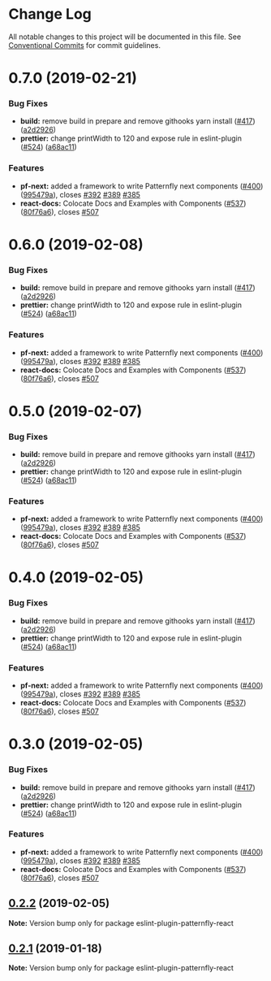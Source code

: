 # Change Log

All notable changes to this project will be documented in this file.
See [Conventional Commits](https://conventionalcommits.org) for commit guidelines.

# 0.7.0 (2019-02-21)


### Bug Fixes

* **build:** remove build in prepare and remove githooks yarn install ([#417](https://github.com/redallen/patternfly-react/issues/417)) ([a2d2926](https://github.com/redallen/patternfly-react/commit/a2d2926))
* **prettier:** change printWidth to 120 and expose rule in eslint-plugin ([#524](https://github.com/redallen/patternfly-react/issues/524)) ([a68ac11](https://github.com/redallen/patternfly-react/commit/a68ac11))


### Features

* **pf-next:** added a framework to write Patternfly next components ([#400](https://github.com/redallen/patternfly-react/issues/400)) ([995479a](https://github.com/redallen/patternfly-react/commit/995479a)), closes [#392](https://github.com/redallen/patternfly-react/issues/392) [#389](https://github.com/redallen/patternfly-react/issues/389) [#385](https://github.com/redallen/patternfly-react/issues/385)
* **react-docs:** Colocate Docs and Examples with Components ([#537](https://github.com/redallen/patternfly-react/issues/537)) ([80f76a6](https://github.com/redallen/patternfly-react/commit/80f76a6)), closes [#507](https://github.com/redallen/patternfly-react/issues/507)





# 0.6.0 (2019-02-08)


### Bug Fixes

* **build:** remove build in prepare and remove githooks yarn install ([#417](https://github.com/redallen/patternfly-react/issues/417)) ([a2d2926](https://github.com/redallen/patternfly-react/commit/a2d2926))
* **prettier:** change printWidth to 120 and expose rule in eslint-plugin ([#524](https://github.com/redallen/patternfly-react/issues/524)) ([a68ac11](https://github.com/redallen/patternfly-react/commit/a68ac11))


### Features

* **pf-next:** added a framework to write Patternfly next components ([#400](https://github.com/redallen/patternfly-react/issues/400)) ([995479a](https://github.com/redallen/patternfly-react/commit/995479a)), closes [#392](https://github.com/redallen/patternfly-react/issues/392) [#389](https://github.com/redallen/patternfly-react/issues/389) [#385](https://github.com/redallen/patternfly-react/issues/385)
* **react-docs:** Colocate Docs and Examples with Components ([#537](https://github.com/redallen/patternfly-react/issues/537)) ([80f76a6](https://github.com/redallen/patternfly-react/commit/80f76a6)), closes [#507](https://github.com/redallen/patternfly-react/issues/507)





# 0.5.0 (2019-02-07)


### Bug Fixes

* **build:** remove build in prepare and remove githooks yarn install ([#417](https://github.com/redallen/patternfly-react/issues/417)) ([a2d2926](https://github.com/redallen/patternfly-react/commit/a2d2926))
* **prettier:** change printWidth to 120 and expose rule in eslint-plugin ([#524](https://github.com/redallen/patternfly-react/issues/524)) ([a68ac11](https://github.com/redallen/patternfly-react/commit/a68ac11))


### Features

* **pf-next:** added a framework to write Patternfly next components ([#400](https://github.com/redallen/patternfly-react/issues/400)) ([995479a](https://github.com/redallen/patternfly-react/commit/995479a)), closes [#392](https://github.com/redallen/patternfly-react/issues/392) [#389](https://github.com/redallen/patternfly-react/issues/389) [#385](https://github.com/redallen/patternfly-react/issues/385)
* **react-docs:** Colocate Docs and Examples with Components ([#537](https://github.com/redallen/patternfly-react/issues/537)) ([80f76a6](https://github.com/redallen/patternfly-react/commit/80f76a6)), closes [#507](https://github.com/redallen/patternfly-react/issues/507)





# 0.4.0 (2019-02-05)


### Bug Fixes

* **build:** remove build in prepare and remove githooks yarn install ([#417](https://github.com/redallen/patternfly-react/issues/417)) ([a2d2926](https://github.com/redallen/patternfly-react/commit/a2d2926))
* **prettier:** change printWidth to 120 and expose rule in eslint-plugin ([#524](https://github.com/redallen/patternfly-react/issues/524)) ([a68ac11](https://github.com/redallen/patternfly-react/commit/a68ac11))


### Features

* **pf-next:** added a framework to write Patternfly next components ([#400](https://github.com/redallen/patternfly-react/issues/400)) ([995479a](https://github.com/redallen/patternfly-react/commit/995479a)), closes [#392](https://github.com/redallen/patternfly-react/issues/392) [#389](https://github.com/redallen/patternfly-react/issues/389) [#385](https://github.com/redallen/patternfly-react/issues/385)
* **react-docs:** Colocate Docs and Examples with Components ([#537](https://github.com/redallen/patternfly-react/issues/537)) ([80f76a6](https://github.com/redallen/patternfly-react/commit/80f76a6)), closes [#507](https://github.com/redallen/patternfly-react/issues/507)





# 0.3.0 (2019-02-05)


### Bug Fixes

* **build:** remove build in prepare and remove githooks yarn install ([#417](https://github.com/redallen/patternfly-react/issues/417)) ([a2d2926](https://github.com/redallen/patternfly-react/commit/a2d2926))
* **prettier:** change printWidth to 120 and expose rule in eslint-plugin ([#524](https://github.com/redallen/patternfly-react/issues/524)) ([a68ac11](https://github.com/redallen/patternfly-react/commit/a68ac11))


### Features

* **pf-next:** added a framework to write Patternfly next components ([#400](https://github.com/redallen/patternfly-react/issues/400)) ([995479a](https://github.com/redallen/patternfly-react/commit/995479a)), closes [#392](https://github.com/redallen/patternfly-react/issues/392) [#389](https://github.com/redallen/patternfly-react/issues/389) [#385](https://github.com/redallen/patternfly-react/issues/385)
* **react-docs:** Colocate Docs and Examples with Components ([#537](https://github.com/redallen/patternfly-react/issues/537)) ([80f76a6](https://github.com/redallen/patternfly-react/commit/80f76a6)), closes [#507](https://github.com/redallen/patternfly-react/issues/507)





## [0.2.2](https://github.com/redallen/patternfly-react/compare/eslint-plugin-patternfly-react@0.2.1...eslint-plugin-patternfly-react@0.2.2) (2019-02-05)

**Note:** Version bump only for package eslint-plugin-patternfly-react





## [0.2.1](https://github.com/patternfly/patternfly-react/compare/eslint-plugin-patternfly-react@0.2.0...eslint-plugin-patternfly-react@0.2.1) (2019-01-18)

**Note:** Version bump only for package eslint-plugin-patternfly-react
